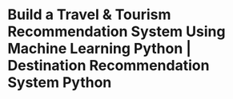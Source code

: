 # Build a Travel & Tourism Recommendation System Using Machine Learning Python | Destination Recommendation System Python
